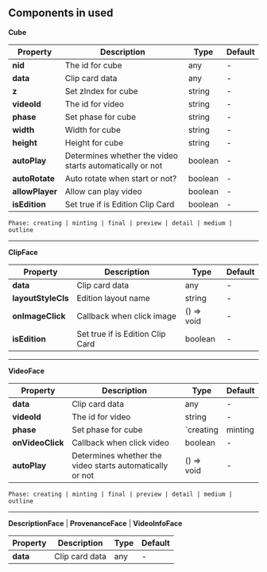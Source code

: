 ## Components in used

**Cube**

Property | Description | Type | Default
--- | --- | --- | ---
**nid** | The id for cube | any | -
**data** | Clip card data | any | -
**z** | Set zIndex for cube | string | -
**videoId** | The id for video | string | -
**phase** | Set phase for cube | string | -
**width** | Width for cube | string | -
**height** | Height for cube | string | -
**autoPlay** | Determines whether the video starts automatically or not | boolean | -
**autoRotate** | Auto rotate when start or not? | boolean | -
**allowPlayer** | Allow can play video | boolean | -
**isEdition** | Set true if is Edition Clip Card | boolean | -

```Phase: creating | minting | final | preview | detail | medium | outline```

------

**ClipFace**

Property | Description | Type | Default
--- | --- | --- | ---
**data** | Clip card data | any | -
**layoutStyleCls** | Edition layout name | string | -
**onImageClick** | Callback when click image | () => void | -
**isEdition** | Set true if is Edition Clip Card | boolean | -


------

**VideoFace**

Property | Description | Type | Default
--- | --- | --- | ---
**data** | Clip card data | any | -
**videoId** | The id for video | string | -
**phase** | Set phase for cube | `creating | minting | final | preview | detail | medium | outline` | -
**onVideoClick** | Callback when click video | boolean | -
**autoPlay** | Determines whether the video starts automatically or not | () => void | -

```Phase: creating | minting | final | preview | detail | medium | outline```

------

**DescriptionFace** | **ProvenanceFace** | **VideoInfoFace**

Property | Description | Type | Default
--- | --- | --- | ---
**data** | Clip card data | any | -
